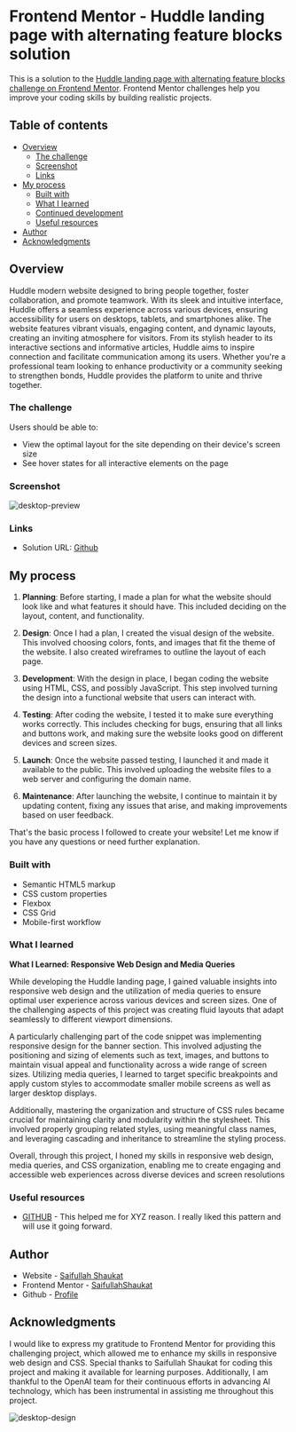 # Frontend Mentor - Huddle landing page with alternating feature blocks solution

This is a solution to the [Huddle landing page with alternating feature blocks challenge on Frontend Mentor](https://www.frontendmentor.io/profile/saifullahshaukat). Frontend Mentor challenges help you improve your coding skills by building realistic projects. 

## Table of contents

- [Overview](#overview)
  - [The challenge](#the-challenge)
  - [Screenshot](#screenshot)
  - [Links](#links)
- [My process](#my-process)
  - [Built with](#built-with)
  - [What I learned](#what-i-learned)
  - [Continued development](#continued-development)
  - [Useful resources](#useful-resources)
- [Author](#author)
- [Acknowledgments](#acknowledgments)

## Overview

Huddle modern website designed to bring people together, foster collaboration, and promote teamwork. With its sleek and intuitive interface, Huddle offers a seamless experience across various devices, ensuring accessibility for users on desktops, tablets, and smartphones alike. The website features vibrant visuals, engaging content, and dynamic layouts, creating an inviting atmosphere for visitors. From its stylish header to its interactive sections and informative articles, Huddle aims to inspire connection and facilitate communication among its users. Whether you're a professional team looking to enhance productivity or a community seeking to strengthen bonds, Huddle provides the platform to unite and thrive together.

### The challenge

Users should be able to:
- View the optimal layout for the site depending on their device's screen size
- See hover states for all interactive elements on the page

### Screenshot
![desktop-preview](https://github.com/saifullahshaukat/FrontendMentor-Huddle-landing-page-with-alternating-feature-blocks-solution/assets/157408050/7883713c-cf6c-4f52-9e9b-f0c7b640a569)


### Links

- Solution URL: [Github](https://github.com/saifullahshaukat)

## My process

1. **Planning**: Before starting, I made a plan for what the website should look like and what features it should have. This included deciding on the layout, content, and functionality.

2. **Design**: Once I had a plan, I created the visual design of the website. This involved choosing colors, fonts, and images that fit the theme of the website. I also created wireframes to outline the layout of each page.

3. **Development**: With the design in place, I began coding the website using HTML, CSS, and possibly JavaScript. This step involved turning the design into a functional website that users can interact with.

4. **Testing**: After coding the website, I tested it to make sure everything works correctly. This includes checking for bugs, ensuring that all links and buttons work, and making sure the website looks good on different devices and screen sizes.

5. **Launch**: Once the website passed testing, I launched it and made it available to the public. This involved uploading the website files to a web server and configuring the domain name.

6. **Maintenance**: After launching the website, I continue to maintain it by updating content, fixing any issues that arise, and making improvements based on user feedback.

That's the basic process I followed to create your website! Let me know if you have any questions or need further explanation.

### Built with

- Semantic HTML5 markup
- CSS custom properties
- Flexbox
- CSS Grid
- Mobile-first workflow

### What I learned

**What I Learned: Responsive Web Design and Media Queries**

While developing the Huddle landing page, I gained valuable insights into responsive web design and the utilization of media queries to ensure optimal user experience across various devices and screen sizes. One of the challenging aspects of this project was creating fluid layouts that adapt seamlessly to different viewport dimensions.

A particularly challenging part of the code snippet was implementing responsive design for the banner section. This involved adjusting the positioning and sizing of elements such as text, images, and buttons to maintain visual appeal and functionality across a wide range of screen sizes. Utilizing media queries, I learned to target specific breakpoints and apply custom styles to accommodate smaller mobile screens as well as larger desktop displays.

Additionally, mastering the organization and structure of CSS rules became crucial for maintaining clarity and modularity within the stylesheet. This involved properly grouping related styles, using meaningful class names, and leveraging cascading and inheritance to streamline the styling process.

Overall, through this project, I honed my skills in responsive web design, media queries, and CSS organization, enabling me to create engaging and accessible web experiences across diverse devices and screen resolutions



### Useful resources

- [GITHUB](https://github.com/saifullahshaukat) - This helped me for XYZ reason. I really liked this pattern and will use it going forward.

## Author

- Website - [Saifullah Shaukat](https://github.com/saifullahshaukat)
- Frontend Mentor - [SaifullahShaukat](https://www.frontendmentor.io/profile/saifullahshaukat)
- Github - [Profile](https://github.com/saifullahshaukat)

## Acknowledgments

I would like to express my gratitude to Frontend Mentor for providing this challenging project, which allowed me to enhance my skills in responsive web design and CSS. Special thanks to Saifullah Shaukat for coding this project and making it available for learning purposes. Additionally, I am thankful to the OpenAI team for their continuous efforts in advancing AI technology, which has been instrumental in assisting me throughout this project.

![desktop-design](https://github.com/saifullahshaukat/FrontendMentor-Huddle-landing-page-with-alternating-feature-blocks-solution/assets/157408050/1e03b511-12ca-480e-83d0-8866a90ee712)
